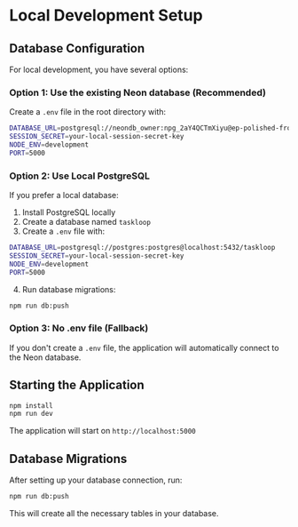 # Local Development Setup

## Database Configuration

For local development, you have several options:

### Option 1: Use the existing Neon database (Recommended)
Create a `.env` file in the root directory with:

```bash
DATABASE_URL=postgresql://neondb_owner:npg_2aY4QCTmXiyu@ep-polished-frog-ad6yqbvq-pooler.c-2.us-east-1.aws.neon.tech/neondb?sslmode=require&channel_binding=require
SESSION_SECRET=your-local-session-secret-key
NODE_ENV=development
PORT=5000
```

### Option 2: Use Local PostgreSQL
If you prefer a local database:

1. Install PostgreSQL locally
2. Create a database named `taskloop`
3. Create a `.env` file with:

```bash
DATABASE_URL=postgresql://postgres:postgres@localhost:5432/taskloop
SESSION_SECRET=your-local-session-secret-key
NODE_ENV=development
PORT=5000
```

4. Run database migrations:
```bash
npm run db:push
```

### Option 3: No .env file (Fallback)
If you don't create a `.env` file, the application will automatically connect to the Neon database.

## Starting the Application

```bash
npm install
npm run dev
```

The application will start on `http://localhost:5000`

## Database Migrations

After setting up your database connection, run:
```bash
npm run db:push
```

This will create all the necessary tables in your database.